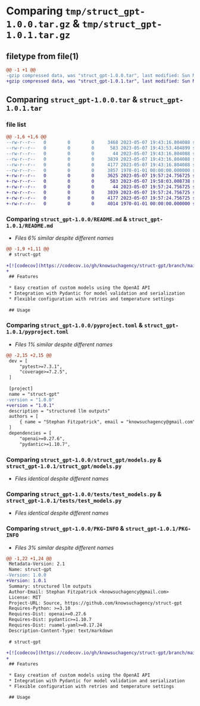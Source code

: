 # Comparing `tmp/struct_gpt-1.0.0.tar.gz` & `tmp/struct_gpt-1.0.1.tar.gz`

## filetype from file(1)

```diff
@@ -1 +1 @@
-gzip compressed data, was "struct_gpt-1.0.0.tar", last modified: Sun May  7 19:43:53 2023, max compression
+gzip compressed data, was "struct_gpt-1.0.1.tar", last modified: Sun May  7 19:58:03 2023, max compression
```

## Comparing `struct_gpt-1.0.0.tar` & `struct_gpt-1.0.1.tar`

### file list

```diff
@@ -1,6 +1,6 @@
--rw-r--r--   0        0        0     3468 2023-05-07 19:43:16.804088 struct_gpt-1.0.0/README.md
--rw-r--r--   0        0        0      583 2023-05-07 19:43:53.404899 struct_gpt-1.0.0/pyproject.toml
--rw-r--r--   0        0        0       44 2023-05-07 19:43:16.804088 struct_gpt-1.0.0/struct_gpt/__init__.py
--rw-r--r--   0        0        0     3839 2023-05-07 19:43:16.804088 struct_gpt-1.0.0/struct_gpt/models.py
--rw-r--r--   0        0        0     4177 2023-05-07 19:43:16.804088 struct_gpt-1.0.0/tests/test_models.py
--rw-r--r--   0        0        0     3857 1970-01-01 00:00:00.000000 struct_gpt-1.0.0/PKG-INFO
+-rw-r--r--   0        0        0     3625 2023-05-07 19:57:24.756725 struct_gpt-1.0.1/README.md
+-rw-r--r--   0        0        0      583 2023-05-07 19:58:03.008738 struct_gpt-1.0.1/pyproject.toml
+-rw-r--r--   0        0        0       44 2023-05-07 19:57:24.756725 struct_gpt-1.0.1/struct_gpt/__init__.py
+-rw-r--r--   0        0        0     3839 2023-05-07 19:57:24.756725 struct_gpt-1.0.1/struct_gpt/models.py
+-rw-r--r--   0        0        0     4177 2023-05-07 19:57:24.756725 struct_gpt-1.0.1/tests/test_models.py
+-rw-r--r--   0        0        0     4014 1970-01-01 00:00:00.000000 struct_gpt-1.0.1/PKG-INFO
```

### Comparing `struct_gpt-1.0.0/README.md` & `struct_gpt-1.0.1/README.md`

 * *Files 6% similar despite different names*

```diff
@@ -1,9 +1,11 @@
 # struct-gpt
 
+[![codecov](https://codecov.io/gh/knowsuchagency/struct-gpt/branch/main/graph/badge.svg?token=TMUQNTCTDI)](https://codecov.io/gh/knowsuchagency/struct-gpt)
+
 ## Features
 
 * Easy creation of custom models using the OpenAI API
 * Integration with Pydantic for model validation and serialization
 * Flexible configuration with retries and temperature settings
 
 ## Usage
```

### Comparing `struct_gpt-1.0.0/pyproject.toml` & `struct_gpt-1.0.1/pyproject.toml`

 * *Files 1% similar despite different names*

```diff
@@ -2,15 +2,15 @@
 dev = [
     "pytest>=7.3.1",
     "coverage>=7.2.5",
 ]
 
 [project]
 name = "struct-gpt"
-version = "1.0.0"
+version = "1.0.1"
 description = "structured llm outputs"
 authors = [
     { name = "Stephan Fitzpatrick", email = "knowsuchagency@gmail.com" },
 ]
 dependencies = [
     "openai>=0.27.6",
     "pydantic>=1.10.7",
```

### Comparing `struct_gpt-1.0.0/struct_gpt/models.py` & `struct_gpt-1.0.1/struct_gpt/models.py`

 * *Files identical despite different names*

### Comparing `struct_gpt-1.0.0/tests/test_models.py` & `struct_gpt-1.0.1/tests/test_models.py`

 * *Files identical despite different names*

### Comparing `struct_gpt-1.0.0/PKG-INFO` & `struct_gpt-1.0.1/PKG-INFO`

 * *Files 3% similar despite different names*

```diff
@@ -1,22 +1,24 @@
 Metadata-Version: 2.1
 Name: struct-gpt
-Version: 1.0.0
+Version: 1.0.1
 Summary: structured llm outputs
 Author-Email: Stephan Fitzpatrick <knowsuchagency@gmail.com>
 License: MIT
 Project-URL: Source, https://github.com/knowsuchagency/struct-gpt
 Requires-Python: >=3.10
 Requires-Dist: openai>=0.27.6
 Requires-Dist: pydantic>=1.10.7
 Requires-Dist: ruamel-yaml>=0.17.24
 Description-Content-Type: text/markdown
 
 # struct-gpt
 
+[![codecov](https://codecov.io/gh/knowsuchagency/struct-gpt/branch/main/graph/badge.svg?token=TMUQNTCTDI)](https://codecov.io/gh/knowsuchagency/struct-gpt)
+
 ## Features
 
 * Easy creation of custom models using the OpenAI API
 * Integration with Pydantic for model validation and serialization
 * Flexible configuration with retries and temperature settings
 
 ## Usage
```

